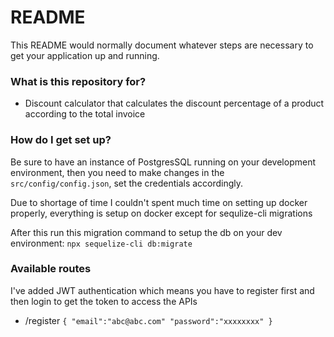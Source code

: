 # README #

This README would normally document whatever steps are necessary to get your application up and running.

### What is this repository for? ###

* Discount calculator that calculates the discount percentage of a product according to the total invoice

### How do I get set up? ###

Be sure to have an instance of PostgresSQL running on your development environment, then you need to make changes in the  `src/config/config.json`, set the credentials accordingly.

Due to shortage of time I couldn't spent much time on setting up docker properly, everything is setup on docker except for sequlize-cli migrations

After this run this migration command to setup the db on your dev environment: `npx sequelize-cli db:migrate`

### Available routes ###
I've added JWT authentication which means you have to register first  and then login to get the token to access the APIs

 * /register
        ```
        {
            "email":"abc@abc.com"
            "password":"xxxxxxxx"
        }
        ```